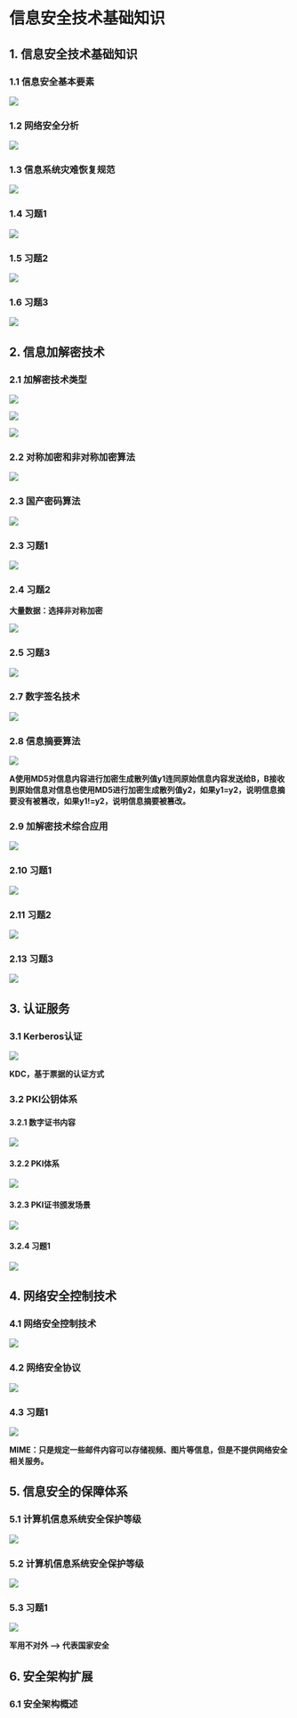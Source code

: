 # 信息安全技术基础知识

## 1. 信息安全技术基础知识

### 1.1 信息安全基本要素

 ![](https://gitee.com/YunboCheng/image-bad/raw/master/imgs/20250727222945160.png)

### 1.2 网络安全分析

![](https://gitee.com/YunboCheng/image-bad/raw/master/imgs/20250727223522040.png)

### 1.3 信息系统灾难恢复规范

![](https://gitee.com/YunboCheng/image-bad/raw/master/imgs/20250727224104463.png)

### 1.4 习题1

![](https://gitee.com/YunboCheng/image-bad/raw/master/imgs/202507242055447.png)

### 1.5 习题2

![](https://gitee.com/YunboCheng/image-bad/raw/master/imgs/202507242056875.png)

### 1.6 习题3

![](https://gitee.com/YunboCheng/image-bad/raw/master/imgs/20250727224318615.png)

## 2. 信息加解密技术

### 2.1 加解密技术类型

![](https://gitee.com/YunboCheng/image-bad/raw/master/imgs/202507242112284.png)

![](https://gitee.com/YunboCheng/image-bad/raw/master/imgs/20250727224836183.png)

![](https://gitee.com/YunboCheng/image-bad/raw/master/imgs/20250727225321048.png)



### 2.2 对称加密和非对称加密算法

![](https://gitee.com/YunboCheng/image-bad/raw/master/imgs/202507242138293.png)

### 2.3 国产密码算法

![](https://gitee.com/YunboCheng/image-bad/raw/master/imgs/20250727230008783.png)

### 2.3 习题1

![](https://gitee.com/YunboCheng/image-bad/raw/master/imgs/202507242140753.png)

### 2.4 习题2

**大量数据：选择非对称加密**

![](https://gitee.com/YunboCheng/image-bad/raw/master/imgs/202507242142795.png)

### 2.5 习题3

![](https://gitee.com/YunboCheng/image-bad/raw/master/imgs/20250727230125657.png)

### 2.7 数字签名技术

![](https://gitee.com/YunboCheng/image-bad/raw/master/imgs/20250727230726038.png)

### 2.8 信息摘要算法

![](https://gitee.com/YunboCheng/image-bad/raw/master/imgs/20250727231441022.png)

**A使用MD5对信息内容进行加密生成散列值y1连同原始信息内容发送给B，B接收到原始信息对信息也使用MD5进行加密生成散列值y2，如果y1=y2，说明信息摘要没有被篡改，如果y1!=y2，说明信息摘要被篡改。**



### 2.9 加解密技术综合应用

![](https://gitee.com/YunboCheng/image-bad/raw/master/imgs/20250727232845837.png)



### 2.10 习题1

![](https://gitee.com/YunboCheng/image-bad/raw/master/imgs/202507250950150.png)



### 2.11 习题2

![](https://gitee.com/YunboCheng/image-bad/raw/master/imgs/20250727233203253.png)



### 2.13 习题3

![](https://gitee.com/YunboCheng/image-bad/raw/master/imgs/202507250945854.png)



## 3. 认证服务

### 3.1 Kerberos认证

![](https://gitee.com/YunboCheng/image-bad/raw/master/imgs/20250727234511381.png)

**KDC，基于票据的认证方式**



### 3.2 PKI公钥体系

#### 3.2.1 数字证书内容

![](https://gitee.com/YunboCheng/image-bad/raw/master/imgs/202507250955500.png)

#### 3.2.2 PKI体系

![](https://gitee.com/YunboCheng/image-bad/raw/master/imgs/202507251042387.png)

#### 3.2.3 PKI证书颁发场景

![](https://gitee.com/YunboCheng/image-bad/raw/master/imgs/20250728000731891.png)

#### 3.2.4 习题1

![](https://gitee.com/YunboCheng/image-bad/raw/master/imgs/20250728002653867.png)

## 4. 网络安全控制技术

### 4.1 网络安全控制技术

![](https://gitee.com/YunboCheng/image-bad/raw/master/imgs/20250728003522187.png)



### 4.2 网络安全协议

![](https://gitee.com/YunboCheng/image-bad/raw/master/imgs/20250728004204018.png)

### 4.3 习题1

![](https://gitee.com/YunboCheng/image-bad/raw/master/imgs/20250728004305962.png)

**MIME：只是规定一些邮件内容可以存储视频、图片等信息，但是不提供网络安全相关服务。**



## 5. 信息安全的保障体系

### 5.1 计算机信息系统安全保护等级

![](https://gitee.com/YunboCheng/image-bad/raw/master/imgs/202507251704856.png)

### 5.2 计算机信息系统安全保护等级

![](https://gitee.com/YunboCheng/image-bad/raw/master/imgs/202507251706186.png)

### 5.3 习题1

![](https://gitee.com/YunboCheng/image-bad/raw/master/imgs/202507251706427.png)

**军用不对外 --> 代表国家安全**



## 6. 安全架构扩展

### 6.1 安全架构概述

